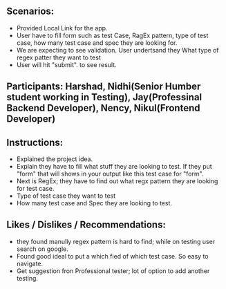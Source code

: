 ## Scenarios:

- Provided Local Link for the app.
- User have to fill form such as test Case, RagEx pattern, type of test case, how many test case and spec they are looking for.
- We are expecting to see validation. User undertsand they What type of regex patter they want to test
- User will hit "submit". to see result.


## Participants: Harshad, Nidhi(Senior Humber student working in Testing), Jay(Professinal Backend Developer), Nency, Nikul(Frontend Developer)


## Instructions:

- Explained the project idea.
- Explain they have to fill what stuff they are looking to test. If they put "form" that will shows in your output like this test case for "form".
- Next is RegEx; they have to find out what regx pattern they are looking for test case.
- Type of test case they want to test
- How many test case and Spec they are looking to test.


## Likes / Dislikes / Recommendations: 

- they found manully regex pattern is hard to find; while on testing user search on google.
- Found good ideal to put a which fied of which test case. So easy to navigate.
- Get suggestion fron Professional tester; lot of option to add another testing.
